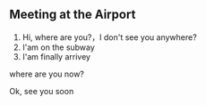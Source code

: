 ## Meeting at the Airport
1. Hi, where are you?，I don't see you anywhere?
2. I'am on the subway
3. I'am finally arrivey

where are you now?

Ok, see you soon
